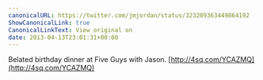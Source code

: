 ```yaml
---
canonicalURL: https://twitter.com/jmjordan/status/323209363449864192
ShowCanonicalLink: true
CanonicalLinkText: View original on
date: 2013-04-13T23:01:31+00:00
---
```

Belated birthday dinner at Five Guys with Jason. [http://4sq.com/YCAZMQ](http://4sq.com/YCAZMQ)